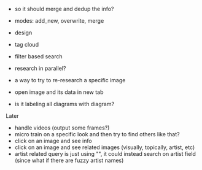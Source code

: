 - so it should merge and dedup the info? 
- modes: add_new, overwrite, merge

- design
- tag cloud 
- filter based search
- research in parallel?
- a way to try to re-research a specific image
- open image and its data in new tab
- is it labeling all diagrams with diagram?


Later
- handle videos (output some frames?)
- micro train on a specific look and then try to find others like that?
- click on an image and see info
- click on an image and see related images (visually, topically, artist, etc)
- artist related query is just using "", it could instead search on artist field (since what if there are fuzzy artist names)